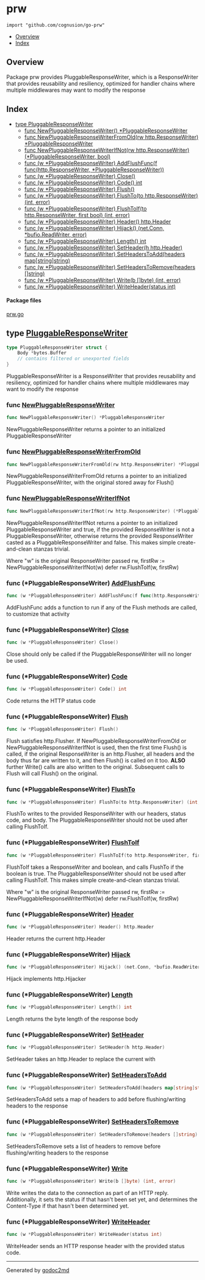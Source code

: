 

# prw
`import "github.com/cognusion/go-prw"`

* [Overview](#pkg-overview)
* [Index](#pkg-index)

## <a name="pkg-overview">Overview</a>
Package prw provides PluggableResponseWriter, which
is a ResponseWriter that provides reusability and
resiliency, optimized for handler chains where multiple middlewares may
want to modify the response




## <a name="pkg-index">Index</a>
* [type PluggableResponseWriter](#PluggableResponseWriter)
  * [func NewPluggableResponseWriter() *PluggableResponseWriter](#NewPluggableResponseWriter)
  * [func NewPluggableResponseWriterFromOld(rw http.ResponseWriter) *PluggableResponseWriter](#NewPluggableResponseWriterFromOld)
  * [func NewPluggableResponseWriterIfNot(rw http.ResponseWriter) (*PluggableResponseWriter, bool)](#NewPluggableResponseWriterIfNot)
  * [func (w *PluggableResponseWriter) AddFlushFunc(f func(http.ResponseWriter, *PluggableResponseWriter))](#PluggableResponseWriter.AddFlushFunc)
  * [func (w *PluggableResponseWriter) Close()](#PluggableResponseWriter.Close)
  * [func (w *PluggableResponseWriter) Code() int](#PluggableResponseWriter.Code)
  * [func (w *PluggableResponseWriter) Flush()](#PluggableResponseWriter.Flush)
  * [func (w *PluggableResponseWriter) FlushTo(to http.ResponseWriter) (int, error)](#PluggableResponseWriter.FlushTo)
  * [func (w *PluggableResponseWriter) FlushToIf(to http.ResponseWriter, first bool) (int, error)](#PluggableResponseWriter.FlushToIf)
  * [func (w *PluggableResponseWriter) Header() http.Header](#PluggableResponseWriter.Header)
  * [func (w *PluggableResponseWriter) Hijack() (net.Conn, *bufio.ReadWriter, error)](#PluggableResponseWriter.Hijack)
  * [func (w *PluggableResponseWriter) Length() int](#PluggableResponseWriter.Length)
  * [func (w *PluggableResponseWriter) SetHeader(h http.Header)](#PluggableResponseWriter.SetHeader)
  * [func (w *PluggableResponseWriter) SetHeadersToAdd(headers map[string]string)](#PluggableResponseWriter.SetHeadersToAdd)
  * [func (w *PluggableResponseWriter) SetHeadersToRemove(headers []string)](#PluggableResponseWriter.SetHeadersToRemove)
  * [func (w *PluggableResponseWriter) Write(b []byte) (int, error)](#PluggableResponseWriter.Write)
  * [func (w *PluggableResponseWriter) WriteHeader(status int)](#PluggableResponseWriter.WriteHeader)


#### <a name="pkg-files">Package files</a>
[prw.go](https://github.com/cognusion/go-prw/tree/master/prw.go)






## <a name="PluggableResponseWriter">type</a> [PluggableResponseWriter](https://github.com/cognusion/go-prw/tree/master/prw.go?s=657:956#L30)
``` go
type PluggableResponseWriter struct {
    Body *bytes.Buffer
    // contains filtered or unexported fields
}

```
PluggableResponseWriter is a ResponseWriter that provides
reusability and resiliency, optimized for handler chains where multiple
middlewares may want to modify the response







### <a name="NewPluggableResponseWriter">func</a> [NewPluggableResponseWriter](https://github.com/cognusion/go-prw/tree/master/prw.go?s=2120:2178#L72)
``` go
func NewPluggableResponseWriter() *PluggableResponseWriter
```
NewPluggableResponseWriter returns a pointer to an initialized PluggableResponseWriter


### <a name="NewPluggableResponseWriterFromOld">func</a> [NewPluggableResponseWriterFromOld](https://github.com/cognusion/go-prw/tree/master/prw.go?s=1879:1966#L65)
``` go
func NewPluggableResponseWriterFromOld(rw http.ResponseWriter) *PluggableResponseWriter
```
NewPluggableResponseWriterFromOld returns a pointer to an initialized PluggableResponseWriter, with the original
stored away for Flush()


### <a name="NewPluggableResponseWriterIfNot">func</a> [NewPluggableResponseWriterIfNot](https://github.com/cognusion/go-prw/tree/master/prw.go?s=1423:1516#L50)
``` go
func NewPluggableResponseWriterIfNot(rw http.ResponseWriter) (*PluggableResponseWriter, bool)
```
NewPluggableResponseWriterIfNot returns a pointer to an initialized PluggableResponseWriter and true,
if the provided ResponseWriter is not a PluggableResponseWriter, otherwise returns the provided
ResponseWriter casted as a PluggableResponseWriter and false. This makes simple create-and-clean stanzas
trivial.

Where "w" is the original ResponseWriter passed
rw, firstRw := NewPluggableResponseWriterIfNot(w)
defer rw.FlushToIf(w, firstRw)





### <a name="PluggableResponseWriter.AddFlushFunc">func</a> (\*PluggableResponseWriter) [AddFlushFunc](https://github.com/cognusion/go-prw/tree/master/prw.go?s=2964:3065#L94)
``` go
func (w *PluggableResponseWriter) AddFlushFunc(f func(http.ResponseWriter, *PluggableResponseWriter))
```
AddFlushFunc adds a function to run if any of the Flush methods are called, to customize that activity




### <a name="PluggableResponseWriter.Close">func</a> (\*PluggableResponseWriter) [Close](https://github.com/cognusion/go-prw/tree/master/prw.go?s=4535:4576#L155)
``` go
func (w *PluggableResponseWriter) Close()
```
Close should only be called if the PluggableResponseWriter will no longer be used.




### <a name="PluggableResponseWriter.Code">func</a> (\*PluggableResponseWriter) [Code](https://github.com/cognusion/go-prw/tree/master/prw.go?s=3253:3297#L104)
``` go
func (w *PluggableResponseWriter) Code() int
```
Code returns the HTTP status code




### <a name="PluggableResponseWriter.Flush">func</a> (\*PluggableResponseWriter) [Flush](https://github.com/cognusion/go-prw/tree/master/prw.go?s=6256:6297#L214)
``` go
func (w *PluggableResponseWriter) Flush()
```
Flush satisfies http.Flusher. If NewPluggableResponseWriterFromOld or NewPluggableResponseWriterIfNot is used,
then the first time Flush() is called, if the original ResponseWriter is an http.Flusher, all headers and the
body thus far are written to it, and then Flush() is called on it too. **ALSO** further Write() calls are also
written to the original. Subsequent calls to Flush will call Flush() on the original.




### <a name="PluggableResponseWriter.FlushTo">func</a> (\*PluggableResponseWriter) [FlushTo](https://github.com/cognusion/go-prw/tree/master/prw.go?s=5418:5496#L188)
``` go
func (w *PluggableResponseWriter) FlushTo(to http.ResponseWriter) (int, error)
```
FlushTo writes to the provided ResponseWriter with our headers, status code, and body.
The PluggableResponseWriter should not be used after calling FlushToIf.




### <a name="PluggableResponseWriter.FlushToIf">func</a> (\*PluggableResponseWriter) [FlushToIf](https://github.com/cognusion/go-prw/tree/master/prw.go?s=5054:5146#L172)
``` go
func (w *PluggableResponseWriter) FlushToIf(to http.ResponseWriter, first bool) (int, error)
```
FlushToIf takes a ResponseWriter and boolean, and calls FlushTo if the boolean is true.
The PluggableResponseWriter should not be used after calling FlushToIf.
This makes simple create-and-clean stanzas trivial.

Where "w" is the original ResponseWriter passed
rw, firstRw := NewPluggableResponseWriterIfNot(w)
defer rw.FlushToIf(w, firstRw)




### <a name="PluggableResponseWriter.Header">func</a> (\*PluggableResponseWriter) [Header](https://github.com/cognusion/go-prw/tree/master/prw.go?s=3398:3452#L112)
``` go
func (w *PluggableResponseWriter) Header() http.Header
```
Header returns the current http.Header




### <a name="PluggableResponseWriter.Hijack">func</a> (\*PluggableResponseWriter) [Hijack](https://github.com/cognusion/go-prw/tree/master/prw.go?s=6847:6926#L242)
``` go
func (w *PluggableResponseWriter) Hijack() (net.Conn, *bufio.ReadWriter, error)
```
Hijack implements http.Hijacker




### <a name="PluggableResponseWriter.Length">func</a> (\*PluggableResponseWriter) [Length](https://github.com/cognusion/go-prw/tree/master/prw.go?s=3143:3189#L99)
``` go
func (w *PluggableResponseWriter) Length() int
```
Length returns the byte length of the response body




### <a name="PluggableResponseWriter.SetHeader">func</a> (\*PluggableResponseWriter) [SetHeader](https://github.com/cognusion/go-prw/tree/master/prw.go?s=3538:3596#L117)
``` go
func (w *PluggableResponseWriter) SetHeader(h http.Header)
```
SetHeader takes an http.Header to replace the current with




### <a name="PluggableResponseWriter.SetHeadersToAdd">func</a> (\*PluggableResponseWriter) [SetHeadersToAdd](https://github.com/cognusion/go-prw/tree/master/prw.go?s=2752:2828#L89)
``` go
func (w *PluggableResponseWriter) SetHeadersToAdd(headers map[string]string)
```
SetHeadersToAdd sets a map of headers to add before flushing/writing headers to the response




### <a name="PluggableResponseWriter.SetHeadersToRemove">func</a> (\*PluggableResponseWriter) [SetHeadersToRemove](https://github.com/cognusion/go-prw/tree/master/prw.go?s=2557:2627#L84)
``` go
func (w *PluggableResponseWriter) SetHeadersToRemove(headers []string)
```
SetHeadersToRemove sets a list of headers to remove before flushing/writing headers to the response




### <a name="PluggableResponseWriter.Write">func</a> (\*PluggableResponseWriter) [Write](https://github.com/cognusion/go-prw/tree/master/prw.go?s=3983:4045#L130)
``` go
func (w *PluggableResponseWriter) Write(b []byte) (int, error)
```
Write writes the data to the connection as part of an HTTP reply.
Additionally, it sets the status if that hasn't been set yet,
and determines the Content-Type if that hasn't been determined yet.




### <a name="PluggableResponseWriter.WriteHeader">func</a> (\*PluggableResponseWriter) [WriteHeader](https://github.com/cognusion/go-prw/tree/master/prw.go?s=3696:3753#L123)
``` go
func (w *PluggableResponseWriter) WriteHeader(status int)
```
WriteHeader sends an HTTP response header with the provided
status code.








- - -
Generated by [godoc2md](http://godoc.org/github.com/cognusion/godoc2md)

